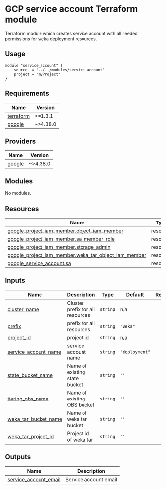 # GCP service account Terraform module
Terraform module which creates service account with all needed permissions for weka deployment resources.

## Usage
```hcl
module "service_account" {
    source  = "../../modules/service_account"
    project = "myProject"
}
```

<!-- BEGIN_TF_DOCS -->
## Requirements

| Name | Version |
|------|---------|
| <a name="requirement_terraform"></a> [terraform](#requirement\_terraform) | >=1.3.1 |
| <a name="requirement_google"></a> [google](#requirement\_google) | ~>4.38.0 |

## Providers

| Name | Version |
|------|---------|
| <a name="provider_google"></a> [google](#provider\_google) | ~>4.38.0 |

## Modules

No modules.

## Resources

| Name | Type |
|------|------|
| [google_project_iam_member.object_iam_member](https://registry.terraform.io/providers/hashicorp/google/latest/docs/resources/project_iam_member) | resource |
| [google_project_iam_member.sa_member_role](https://registry.terraform.io/providers/hashicorp/google/latest/docs/resources/project_iam_member) | resource |
| [google_project_iam_member.storage_admin](https://registry.terraform.io/providers/hashicorp/google/latest/docs/resources/project_iam_member) | resource |
| [google_project_iam_member.weka_tar_object_iam_member](https://registry.terraform.io/providers/hashicorp/google/latest/docs/resources/project_iam_member) | resource |
| [google_service_account.sa](https://registry.terraform.io/providers/hashicorp/google/latest/docs/resources/service_account) | resource |

## Inputs

| Name | Description | Type | Default | Required |
|------|-------------|------|---------|:--------:|
| <a name="input_cluster_name"></a> [cluster\_name](#input\_cluster\_name) | Cluster prefix for all resources | `string` | n/a | yes |
| <a name="input_prefix"></a> [prefix](#input\_prefix) | prefix for all resources | `string` | `"weka"` | no |
| <a name="input_project_id"></a> [project\_id](#input\_project\_id) | project id | `string` | n/a | yes |
| <a name="input_service_account_name"></a> [service\_account\_name](#input\_service\_account\_name) | service account name | `string` | `"deployment"` | no |
| <a name="input_state_bucket_name"></a> [state\_bucket\_name](#input\_state\_bucket\_name) | Name of existing state bucket | `string` | `""` | no |
| <a name="input_tiering_obs_name"></a> [tiering\_obs\_name](#input\_tiering\_obs\_name) | Name of existing OBS bucket | `string` | `""` | no |
| <a name="input_weka_tar_bucket_name"></a> [weka\_tar\_bucket\_name](#input\_weka\_tar\_bucket\_name) | Name of weka tar bucket | `string` | `""` | no |
| <a name="input_weka_tar_project_id"></a> [weka\_tar\_project\_id](#input\_weka\_tar\_project\_id) | Project id of weka tar | `string` | `""` | no |

## Outputs

| Name | Description |
|------|-------------|
| <a name="output_service_account_email"></a> [service\_account\_email](#output\_service\_account\_email) | Service account email |
<!-- END_TF_DOCS -->
